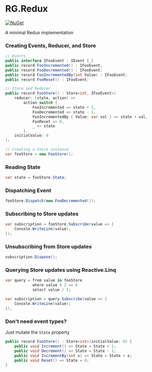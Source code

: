 # RG.Redux

[![NuGet](https://img.shields.io/nuget/v/RG.Redux.svg)](https://www.nuget.org/packages/RG.Redux/)

A minimal Redux implementation

### Creating Events, Reducer, and Store

```cs
// Events
public interface IFooEvent : IEvent { }
public record FooIncremented() : IFooEvent;
public record FooDecremented() : IFooEvent;
public record FooIncrementedBy(int Value) : IFooEvent;
public record FooReset() : IFooEvent;

// Store and Reducer
public record FooStore() : Store<int, IFooEvent>(
    reducer: (state, action) =>
        action switch {
            FooIncremented => state + 1,
            FooDecremented => state - 1,
            FooIncrementedBy { Value: var val } => state + val,
            FooReset => 0,
            _ => state
        }.
    initialValue: 0
);

// Creating a Store instance
var fooStore = new FooStore();
```

### Reading State

```cs
var state = fooStore.State;
```

### Dispatching Event

```cs
fooStore.Dispatch(new FooDecremented());
```

### Subscribing to Store updates

```cs
var subscription = fooStore.Subscribe(value => {
    Console.WriteLine(value);
});
```

### Unsubscribing from Store updates

```cs
subscription.Dispose();
```

### Querying Store updates using Reactive.Linq

```cs
var query = from value in fooStore
            where value % 2 == 0
            select value / 2;

var subscription = query.Subscribe(value => {
    Console.WriteLine(value);
});
```

### Don't need event types?

Just mutate the `State` property

```cs
public record FooStore() : Store<int>(initialValue: 0) {
    public void Increment() => State = State + 1;
    public void Decrement() => State = State - 1;
    public void IncrementBy(int x) => State = State + x;
    public void Reset() => State = 0;
}
```
